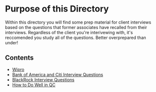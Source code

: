 # Purpose of this Directory
Within this directory you will find some prep material for client interviews based on the questions that former associates have recalled from their interviews.  Regardless of the client you're interivewing with, it's reccomended you study all of the questions.  Better overprepared than under!

## Contents
- [Wipro](https://github.com/211129-Enterprise/demos/blob/main/interviews/wipro.md)
- [Bank of America and Citi Interview Questions](https://github.com/211129-Enterprise/demos/blob/main/interviews/bofa-and-citi.md)
- [BlackRock Interview Questions](https://github.com/211129-Enterprise/demos/blob/main/interviews/blackrock.md)
- [How to Do Well in QC](https://github.com/211129-Enterprise/demos/blob/main/interviews/how-to-do-well-in-qc.md)
